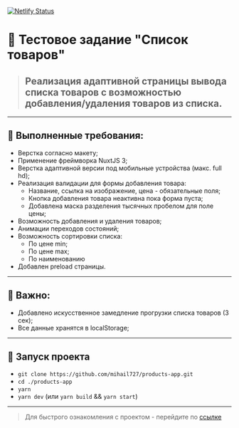 [![Netlify Status](https://api.netlify.com/api/v1/badges/850b072e-863e-4475-893f-ae420a3fca95/deploy-status)](https://app.netlify.com/sites/products-app-supp/deploys)

# 🧾 Тестовое задание "Список товаров"

> ## Реализация адаптивной страницы вывода списка товаров с возможностью добавления/удаления товаров из списка.

---

## 💢 Выполненные требования:

-   Верстка согласно макету;
-   Применение фреймворка NuxtJS 3;
-   Верстка адаптивной версии под мобильные устройства (макс. full hd);
-   Реализация валидации для формы добавления товара:
    -   Название, ссылка на изображение, цена - обязательные поля;
    -   Кнопка добавления товара неактивна пока форма пуста;
    -   Добавлена маска разделения тысячных пробелом для поле цены;
-   Возможность добавления и удаления товаров;
-   Анимации переходов состояний;
-   Возможность сортировки списка:
    -   По цене min;
    -   По цене max;
    -   По наименованию
-   Добавлен preload страницы.

---

## 🔴 Важно:

-   Добавлено искусственное замедление прогрузки списка товаров (3 сек);
-   Все данные хранятся в localStorage;

---

## 🚀 Запуск проекта

-   `git clone https://github.com/mihail727/products-app.git`
-   `cd ./products-app`
-   `yarn`
-   `yarn dev` (или `yarn build` && `yarn start`)

---

> Для быстрого ознакомления с проектом - перейдите по [ссылке](https://products-app-supp.netlify.app/)
